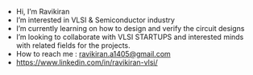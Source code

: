 -  Hi, I’m Ravikiran
-  I’m interested in VLSI & Semiconductor industry
-  I’m currently learning on how to design and verify the circuit designs
-  I’m looking to collaborate with VLSI STARTUPS and interested minds with related fields for the projects. 
-  How to reach me : ravikiran.a1405@gmail.com
- https://www.linkedin.com/in/ravikiran-vlsi/

